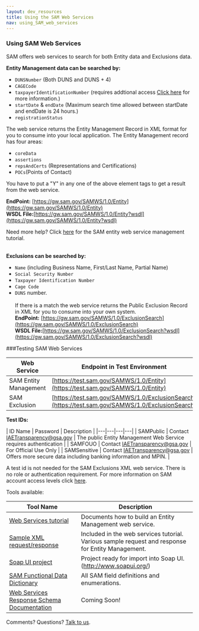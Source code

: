 ```yaml
---
layout: dev_resources
title: Using the SAM Web Services
nav: using_SAM_web_services
---
```

### Using SAM Web Services 
SAM offers web services to search for both Entity data and Exclusions data.<br>

<b>Entity Management data can be searched by:</b><br>

* ```DUNSNumber``` (Both DUNS and DUNS + 4)
* ```CAGECode```
* ```taxpayerIdentificationNumber``` (requires addtional access  [Click here](http://gsa.github.io/openIAE/developer_resources/Access_SAM_data.html "Data Access") for more information.)<br>
* ```startDate``` & ```endDate``` (Maximum search time allowed between startDate and endDate is 24 hours.)
* ```registrationStatus```

The web service returns the Entity Management Record in XML format for you to consume into your local application. The Entity Management record has four areas:<br>
* ```coreData```<br>
* ```assertions```<br>
* ```repsAndCerts``` (Representations and Certifications)<br>
* ```POCs```(Points of Contact)<br>

You have to put a "Y" in any one of the above element tags to get a result from the web service. <br>

<b>EndPoint:</b> [https://gw.sam.gov/SAMWS/1.0/Entity](https://gw.sam.gov/SAMWS/1.0/Entity)<br>
<b>WSDL File:</b>[https://gw.sam.gov/SAMWS/1.0/Entity?wsdl](https://gw.sam.gov/SAMWS/1.0/Entity?wsdl)

Need more help? Click [here](https://github.com/GSA/IAE-Architecture/tree/master/as-is/tech-docs/SAM) for the SAM entity web service management tutorial.<br> <br>

<b>Exclusions can be searched by:</b> <br>
* ```Name``` (including Business Name, First/Last Name, Partial Name)<br>
* ```Social Security Number```<br>
* ```Taxpayer Identification Number```<br>
* ```Cage Code```<br>
* ```DUNS``` number.<br> <br>If there is a match the web service returns the Public Exclusion Record in XML for you to consume into your own system.<br>
<b>EndPoint:</b> [https://gw.sam.gov/SAMWS/1.0/ExclusionSearch](https://gw.sam.gov/SAMWS/1.0/ExclusionSearch) <br>
<b>WSDL File:</b>[https://gw.sam.gov/SAMWS/1.0/ExclusionSearch?wsdl](https://gw.sam.gov/SAMWS/1.0/ExclusionSearch?wsdl)


###Testing SAM Web Services

| Web Service | Endpoint in Test Environment |
|---|---|
| SAM Entity Management |[https://test.sam.gov/SAMWS/1.0/Entity](https://test.sam.gov/SAMWS/1.0/Entity)|
| SAM Exclusion |[https://test.sam.gov/SAMWS/1.0/ExclusionSearch](https://test.sam.gov/SAMWS/1.0/ExclusionSearch)|



<b>Test IDs:</b>

| ID Name | Password | Description | 
|---|---|---|---|
| SAMPublic | Contact IAETransparency@gsa.gov | The public Entity Management Web Service requires authentication |
| SAMFOUO | Contact IAETransparency@gsa.gov | For Official Use Only | 
| SAMSensitive | Contact IAETransparency@gsa.gov | Offers more secure data including banking information and MPIN. |

A test id is not needed for the SAM Exclusions XML web service. There is no role or authentication requirement.
For more information on SAM account access levels click [here](http://gsa.github.io/openIAE/developer_resources/Access_SAM_data.html).
 

Tools available:

| Tool Name | Description |
|---|---|
| [Web Services tutorial](https://github.com/GSA/IAE-Architecture/tree/master/as-is/tech-docs/SAM) | Documents how to build an Entity Management web service. |
| [Sample XML request/response]() | Included in the web services tutorial. Various sample request and response for Entity Management. |
| [Soap UI project]() | Project ready for import into Soap UI. (http://www.soapui.org/) |
| [SAM Functional Data Dictionary](https://github.com/GSA/IAE-Architecture/blob/master/as-is/tech-docs/SAM/SAM%20Functional%20Data%20Dictionary%20v4.0.pdf?raw=true) |All SAM field definitions and enumerations.|
| [Web Services Response Schema Documentation]() | Coming Soon! |

Comments? Questions?  [Talk to us](https://github.com/GSA/openIAE/issues).



